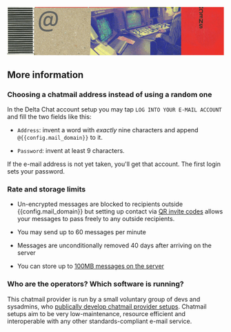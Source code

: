 
<img class="banner" src="collage-info.png"/>

## More information 

### Choosing a chatmail address instead of using a random one

In the Delta Chat account setup 
you may tap `LOG INTO YOUR E-MAIL ACCOUNT` 
and fill the two fields like this: 

- `Address`: invent a word with *exactly* nine characters 
   and append `@{{config.mail_domain}}` to it. 

- `Password`: invent at least 9 characters. 

If the e-mail address is not yet taken, you'll get that account. 
The first login sets your password. 


### Rate and storage limits 

- Un-encrypted messages are blocked to recipients outside
  {{config.mail_domain}} but setting up contact via [QR invite codes](https://delta.chat/en/help#howtoe2ee) 
  allows your messages to pass freely to any outside recipients.

- You may send up to 60 messages per minute

- Messages are unconditionally removed 40 days after arriving on the server

- You can store up to [100MB messages on the server](https://delta.chat/en/help#what-happens-if-i-turn-on-delete-old-messages-from-server)


### Who are the operators? Which software is running? 

This chatmail provider is run by a small voluntary group of devs and sysadmins,
who [publically develop chatmail provider setups](https://github.com/deltachat/chatmail).
Chatmail setups aim to be very low-maintenance, resource efficient and 
interoperable with any other standards-compliant e-mail service. 
